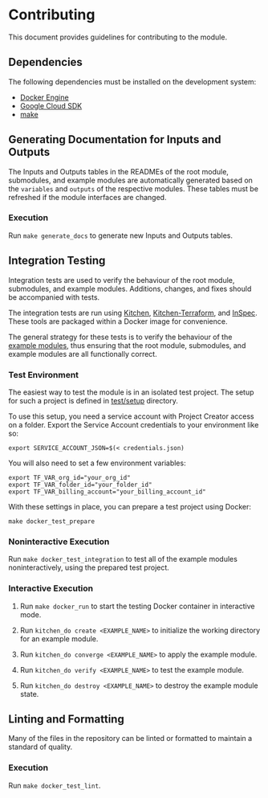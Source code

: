 # Contributing

This document provides guidelines for contributing to the module.

## Dependencies

The following dependencies must be installed on the development system:

- [Docker Engine][docker-engine]
- [Google Cloud SDK][google-cloud-sdk]
- [make]

## Generating Documentation for Inputs and Outputs

The Inputs and Outputs tables in the READMEs of the root module,
submodules, and example modules are automatically generated based on
the `variables` and `outputs` of the respective modules. These tables
must be refreshed if the module interfaces are changed.

### Execution

Run `make generate_docs` to generate new Inputs and Outputs tables.

## Integration Testing

Integration tests are used to verify the behaviour of the root module,
submodules, and example modules. Additions, changes, and fixes should
be accompanied with tests.

The integration tests are run using [Kitchen][kitchen],
[Kitchen-Terraform][kitchen-terraform], and [InSpec][inspec]. These
tools are packaged within a Docker image for convenience.

The general strategy for these tests is to verify the behaviour of the
[example modules](./examples/), thus ensuring that the root module,
submodules, and example modules are all functionally correct.

### Test Environment
The easiest way to test the module is in an isolated test project. The setup for such a project is defined in [test/setup](./test/setup/) directory.

To use this setup, you need a service account with Project Creator access on a folder. Export the Service Account credentials to your environment like so:

```
export SERVICE_ACCOUNT_JSON=$(< credentials.json)
```

You will also need to set a few environment variables:
```
export TF_VAR_org_id="your_org_id"
export TF_VAR_folder_id="your_folder_id"
export TF_VAR_billing_account="your_billing_account_id"
```

With these settings in place, you can prepare a test project using Docker:

```
make docker_test_prepare
```

### Noninteractive Execution

Run `make docker_test_integration` to test all of the example modules
noninteractively, using the prepared test project.

### Interactive Execution

1. Run `make docker_run` to start the testing Docker container in
   interactive mode.

1. Run `kitchen_do create <EXAMPLE_NAME>` to initialize the working
   directory for an example module.

1. Run `kitchen_do converge <EXAMPLE_NAME>` to apply the example module.

1. Run `kitchen_do verify <EXAMPLE_NAME>` to test the example module.

1. Run `kitchen_do destroy <EXAMPLE_NAME>` to destroy the example module
   state.

## Linting and Formatting

Many of the files in the repository can be linted or formatted to
maintain a standard of quality.

### Execution

Run `make docker_test_lint`.

[docker-engine]: https://www.docker.com/products/docker-engine
[flake8]: http://flake8.pycqa.org/en/latest/
[gofmt]: https://golang.org/cmd/gofmt/
[google-cloud-sdk]: https://cloud.google.com/sdk/install
[hadolint]: https://github.com/hadolint/hadolint
[inspec]: https://inspec.io/
[kitchen-terraform]: https://github.com/newcontext-oss/kitchen-terraform
[kitchen]: https://kitchen.ci/
[make]: https://en.wikipedia.org/wiki/Make_(software)
[shellcheck]: https://www.shellcheck.net/
[terraform-docs]: https://github.com/segmentio/terraform-docs
[terraform]: https://terraform.io/
